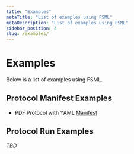 ```yaml
---
title: "Examples"
metaTitle: "List of examples using FSML"
metaDescription: "List of examples using FSML"
sidebar_position: 4
slug: /examples/
---
```


# Examples
Below is a list of examples using FSML.

## Protocol Manifest Examples

* PDF Protocol with YAML [Manifest](/examples/pdf-yaml-example)

## Protocol Run Examples

_TBD_
